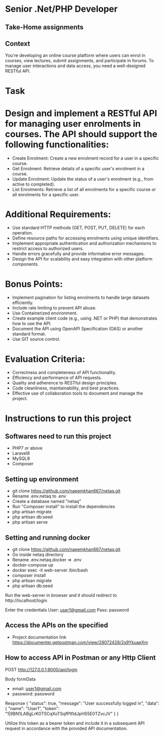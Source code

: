 
# Senior .Net/PHP Developer

## Take-Home assignments

## Context
You're developing an online course platform where users can enrol in courses, view lectures, submit
assignments, and participate in forums. To manage user interactions and data access, you need a
well-designed RESTful API.

# Task

# Design and implement a RESTful API for managing user enrolments in courses. The API should support the following functionalities:
- Create Enrolment: Create a new enrolment record for a user in a specific course.
- Get Enrolment: Retrieve details of a specific user's enrolment in a course.
- Update Enrolment: Update the status of a user's enrolment (e.g., from active to completed).
- List Enrolments: Retrieve a list of all enrolments for a specific course or all enrolments for a specific user.

# Additional Requirements:
- Use standard HTTP methods (GET, POST, PUT, DELETE) for each operation.
- Define resource paths for accessing enrolments using unique identifiers.
- Implement appropriate authentication and authorization mechanisms to restrict access to
authorized users.
- Handle errors gracefully and provide informative error messages.
- Design the API for scalability and easy integration with other platform components.
# Bonus Points:
- Implement pagination for listing enrolments to handle large datasets efficiently.
- Include rate limiting to prevent API abuse.
- Use Containerized environment.
- Create example client code (e.g., using .NET or PHP) that demonstrates how to use the API.
- Document the API using OpenAPI Specification (OAS) or another standard format.
- Use GIT source control.

# Evaluation Criteria:
- Correctness and completeness of API functionality.
- Efficiency and performance of API requests.
- Quality and adherence to RESTful design principles.
- Code cleanliness, maintainability, and best practices.
- Effective use of collaboration tools to document and manage the project.

# Instructions to run this project

## Softwares need to run this project
- PHP7 or above
- Laravel8
- MySQL8
- Composer

## Setting up environment

- git clone https://github.com/naeemkhan667/netaq.git
- Rename .env.netaq to .env
- Create a database named "netaq"
- Run "Composer install" to install the dependencies
- php artisan migrate
- php artisan db:seed
- php artisan serve

## Setting and running docker

- git clone https://github.com/naeemkhan667/netaq.git
- Go inside netaq directory
- Rename .env.netaq.docker => .env
- docker-compose up
- docker exec -it web-server /bin/bash
- composer install
- php artisan migrate
- php artisan db:seed

Run the web-server in browser and it should redirect to http://localhost/login

Enter the credentials
    User:   user1@gmail.com
    Pass:   password

## Access the APIs on the specified 
- Project documentation link
  https://documenter.getpostman.com/view/28072428/2s9YkuaeXm

## How to access API in Postman or any Http Client

POST http://127.0.0.1:8000/api/login

Body formData

- email:  user1@gmail.com
- password: password

Response
{
    "status": true,
    "message": "User successfully logged in",
    "data": {
        "name": "User1",
        "token": "1|9BN1LABgLrK0T5CqXoTSqfPtfldJpH55E0TZvcJV"
    }
}

Utilize this token as a bearer token and include it in a subsequent API request in accordance with the provided API documentation.

